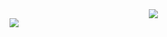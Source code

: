 <div align="center">  <a align="center" href="https://discord.gg/JYQ4n8DBKM"><img src="https://soccerpunketo.com/wp-content/uploads/2022/02/discord-button.png"></a>
</div>
<a style="padding-top: 10px;" href="https://v3.bigfoootgaming.tk" > <img src="https://raw.githubusercontent.com/BigfootsGS/BigfootsGS.github.io/main/images/1.png"/></a>
